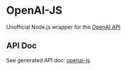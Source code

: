 # OpenAI-JS

Unofficial Node.js wrapper for the [OpenAI API](https://beta.openai.com/)

## API Doc

See generated API doc: [openai-js](./docs/api/openai-js.md).
